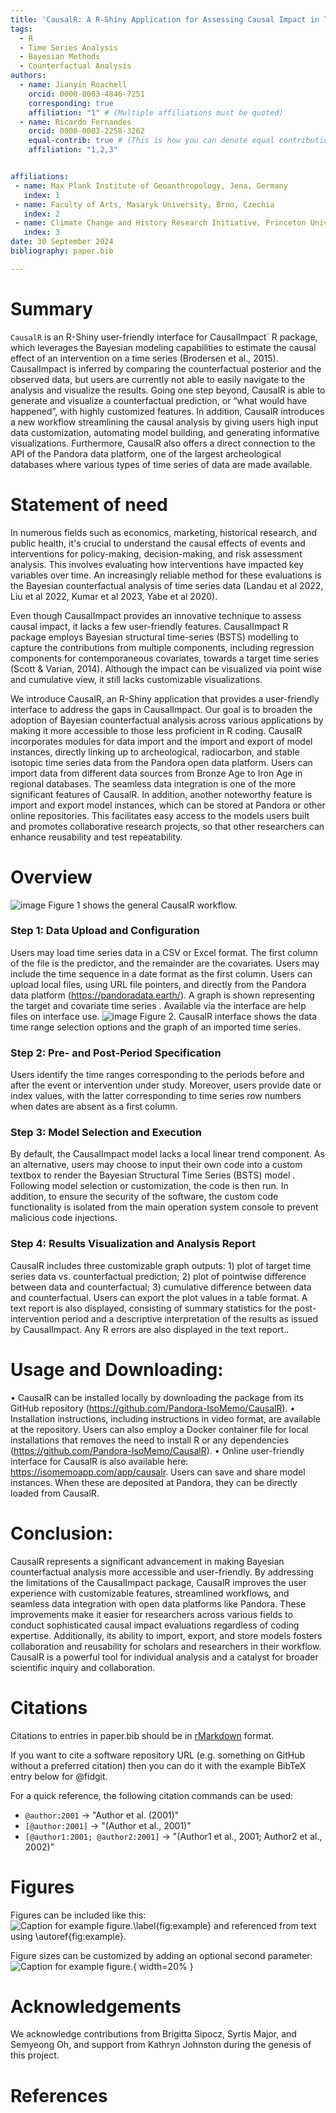 ```yaml
---
title: 'CausalR: A R-Shiny Application for Assessing Causal Impact in Time Series Data'
tags:
  - R
  - Time Series Analysis
  - Bayesian Methods
  - Counterfactual Analysis
authors:
  - name: Jianyin Roachell
    orcid: 0000-0003-4846-7251
    corresponding: true
    affiliation: "1" # (Multiple affiliations must be quoted)
  - name: Ricardo Fernandes
    orcid: 0000-0003-2258-3262
    equal-contrib: true # (This is how you can denote equal contributions between multiple authors)
    affiliation: "1,2,3"


affiliations:
 - name: Max Plank Institute of Geoanthropology, Jena, Germany
   index: 1
 - name: Faculty of Arts, Masaryk University, Brno, Czechia
   index: 2
 - name: Climate Change and History Research Initiative, Princeton University, Princeton, USA
   index: 3
date: 30 September 2024
bibliography: paper.bib

---
```


# Summary

`CausalR` is an R-Shiny user-friendly interface for CausalImpact` R package, which leverages the Bayesian modeling capabilities to estimate the causal effect of an intervention on a time series (Brodersen et al., 2015).  CausalImpact is inferred by comparing the counterfactual posterior and the observed data, but users are currently not able to easily navigate to the analysis and visualize the results. Going one step beyond, CausalR is able to generate and visualize a counterfactual prediction, or “what would have happened”, with highly customized features. In addition, CausalR introduces a new workflow streamlining the causal analysis by giving users high input data customization, automating model building, and generating informative visualizations. Furthermore, CausalR also offers a direct connection to the API of the Pandora data platform, one of the largest archeological databases where various types of time series of data are made available. 

# Statement of need

In numerous fields such as economics, marketing, historical research, and public health, it's crucial to understand the causal effects of events and interventions for policy-making, decision-making, and risk assessment analysis. This involves evaluating how interventions have impacted key variables over time. An increasingly reliable method for these evaluations is the Bayesian counterfactual analysis of time series data (Landau et al 2022, Liu et al 2022, Kumar et al 2023, Yabe et al 2020).

Even though CausalImpact provides an innovative technique to assess causal impact, it lacks a few user-friendly features. CausalImpact R package employs Bayesian structural time-series (BSTS) modelling to capture the contributions from multiple components, including regression components for contemporaneous covariates, towards a target time series   (Scott & Varian, 2014). Although the impact can be visualized via point wise and cumulative view, it still lacks customizable visualizations. 

We introduce CausalR, an R-Shiny application that provides a user-friendly interface to address the gaps in CausalImpact. Our goal is to broaden the adoption of Bayesian counterfactual analysis across various applications by making it more accessible to those less proficient in R coding. CausalR incorporates modules for data import and the import and export of model instances, directly linking up to archeological, radiocarbon, and stable isotopic time series data from the Pandora open data platform. Users can import data from different data sources from Bronze Age to Iron Age in regional databases. The seamless data integration is one of the more significant features of CausalR. In addition, another noteworthy feature is import and export model instances, which can be stored at Pandora or other online repositories. This facilitates easy access to the models users built and promotes collaborative research projects, so that other researchers can enhance reusability and test repeatability.

# Overview

![image](https://github.com/user-attachments/assets/b4961f9c-5d21-4746-b158-67a0d20a755b)
Figure 1 shows the general CausalR workflow.

### Step 1: Data Upload and Configuration
Users may load time series data in a CSV or Excel format. The first column of the file is the predictor, and the remainder are the covariates. Users may include the time sequence in a date format as the first column. Users can upload local files, using URL file pointers, and directly from the Pandora data platform (https://pandoradata.earth/).   A graph is shown representing the target and covariate time series . Available via the interface are help files on interface use.
![image](https://github.com/user-attachments/assets/ad0932fe-30f6-4539-9963-981c10e7b78e)
Figure 2. CausalR interface shows the data time range selection options and the graph of an imported time series.

### Step 2: Pre- and Post-Period Specification
Users identify the time ranges corresponding to the periods before and after the event or intervention under study. Moreover, users provide date or index values, with the latter corresponding to time series row numbers when dates are absent as a first column.

### Step 3: Model Selection and Execution
By default, the CausalImpact model lacks a local linear trend component. As an alternative, users may choose to input their own code into a custom textbox to render the  Bayesian Structural Time Series (BSTS) model  . Following model selection or customization, the code is then run. In addition, to ensure the security of the software, the custom code functionality is isolated from the main operation system console to prevent malicious code injections. 

### Step 4: Results Visualization and Analysis Report 
CausalR includes three customizable graph outputs:  1) plot of target time series data vs. counterfactual prediction; 2) plot of pointwise difference between data and counterfactual; 3) cumulative difference between data and counterfactual.  Users can export the plot values in a table format. A text report is also displayed, consisting of summary statistics for the post-intervention period and a descriptive interpretation of the results as issued by CausalImpact. Any R errors are also displayed in the text report..

# Usage and Downloading: 
•	CausalR can be installed locally by downloading the package from its GitHub repository (https://github.com/Pandora-IsoMemo/CausalR). 
•	Installation instructions, including instructions in video format, are available at the repository. Users can also employ a Docker container file for local installations that removes the need to install R or any dependencies (https://github.com/Pandora-IsoMemo/CausalR). 
•	Online user-friendly interface for CausalR is also available here: https://isomemoapp.com/app/causalr. Users can save and share model instances. When these are deposited at Pandora, they can be directly loaded from CausalR.


# Conclusion:
CausalR represents a significant advancement in making Bayesian counterfactual analysis more accessible and user-friendly. By addressing the limitations of the CausalImpact package, CausalR improves the user experience with customizable features, streamlined workflows, and seamless data integration with open data platforms like Pandora. These improvements make it easier for researchers across various fields to conduct sophisticated causal impact evaluations regardless of coding expertise. Additionally, its ability to import, export, and store models fosters collaboration and reusability for scholars and researchers in their workflow.  CausalR is a powerful tool for individual analysis and a catalyst for broader scientific inquiry and collaboration.

# Citations

Citations to entries in paper.bib should be in
[rMarkdown](http://rmarkdown.rstudio.com/authoring_bibliographies_and_citations.html)
format.

If you want to cite a software repository URL (e.g. something on GitHub without a preferred
citation) then you can do it with the example BibTeX entry below for @fidgit.

For a quick reference, the following citation commands can be used:
- `@author:2001`  ->  "Author et al. (2001)"
- `[@author:2001]` -> "(Author et al., 2001)"
- `[@author1:2001; @author2:2001]` -> "(Author1 et al., 2001; Author2 et al., 2002)"

# Figures

Figures can be included like this:
![Caption for example figure.\label{fig:example}](figure.png)
and referenced from text using \autoref{fig:example}.

Figure sizes can be customized by adding an optional second parameter:
![Caption for example figure.](figure.png){ width=20% }

# Acknowledgements

We acknowledge contributions from Brigitta Sipocz, Syrtis Major, and Semyeong
Oh, and support from Kathryn Johnston during the genesis of this project.

# References
